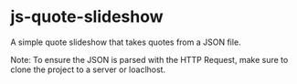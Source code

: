 # js-quote-slideshow
A simple quote slideshow that takes quotes from a JSON file.

Note: To ensure the JSON is parsed with the HTTP Request, make sure to clone the project to a server or loaclhost. 
